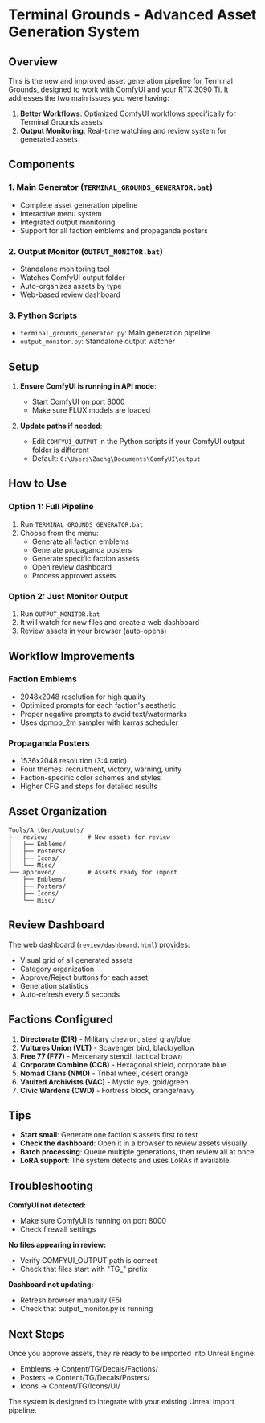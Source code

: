 # Terminal Grounds - Advanced Asset Generation System

## Overview

This is the new and improved asset generation pipeline for Terminal Grounds, designed to work with ComfyUI and your RTX 3090 Ti. It addresses the two main issues you were having:

1. **Better Workflows**: Optimized ComfyUI workflows specifically for Terminal Grounds assets
2. **Output Monitoring**: Real-time watching and review system for generated assets

## Components

### 1. Main Generator (`TERMINAL_GROUNDS_GENERATOR.bat`)
- Complete asset generation pipeline
- Interactive menu system
- Integrated output monitoring
- Support for all faction emblems and propaganda posters

### 2. Output Monitor (`OUTPUT_MONITOR.bat`)
- Standalone monitoring tool
- Watches ComfyUI output folder
- Auto-organizes assets by type
- Web-based review dashboard

### 3. Python Scripts
- `terminal_grounds_generator.py`: Main generation pipeline
- `output_monitor.py`: Standalone output watcher

## Setup

1. **Ensure ComfyUI is running in API mode**:
   - Start ComfyUI on port 8000
   - Make sure FLUX models are loaded

2. **Update paths if needed**:
   - Edit `COMFYUI_OUTPUT` in the Python scripts if your ComfyUI output folder is different
   - Default: `C:\Users\Zachg\Documents\ComfyUI\output`

## How to Use

### Option 1: Full Pipeline
1. Run `TERMINAL_GROUNDS_GENERATOR.bat`
2. Choose from the menu:
   - Generate all faction emblems
   - Generate propaganda posters
   - Generate specific faction assets
   - Open review dashboard
   - Process approved assets

### Option 2: Just Monitor Output
1. Run `OUTPUT_MONITOR.bat`
2. It will watch for new files and create a web dashboard
3. Review assets in your browser (auto-opens)

## Workflow Improvements

### Faction Emblems
- 2048x2048 resolution for high quality
- Optimized prompts for each faction's aesthetic
- Proper negative prompts to avoid text/watermarks
- Uses dpmpp_2m sampler with karras scheduler

### Propaganda Posters
- 1536x2048 resolution (3:4 ratio)
- Four themes: recruitment, victory, warning, unity
- Faction-specific color schemes and styles
- Higher CFG and steps for detailed results

## Asset Organization

```
Tools/ArtGen/outputs/
├── review/           # New assets for review
│   ├── Emblems/
│   ├── Posters/
│   ├── Icons/
│   └── Misc/
└── approved/         # Assets ready for import
    ├── Emblems/
    ├── Posters/
    ├── Icons/
    └── Misc/
```

## Review Dashboard

The web dashboard (`review/dashboard.html`) provides:
- Visual grid of all generated assets
- Category organization
- Approve/Reject buttons for each asset
- Generation statistics
- Auto-refresh every 5 seconds

## Factions Configured

1. **Directorate (DIR)** - Military chevron, steel gray/blue
2. **Vultures Union (VLT)** - Scavenger bird, black/yellow
3. **Free 77 (F77)** - Mercenary stencil, tactical brown
4. **Corporate Combine (CCB)** - Hexagonal shield, corporate blue
5. **Nomad Clans (NMD)** - Tribal wheel, desert orange
6. **Vaulted Archivists (VAC)** - Mystic eye, gold/green
7. **Civic Wardens (CWD)** - Fortress block, orange/navy

## Tips

- **Start small**: Generate one faction's assets first to test
- **Check the dashboard**: Open it in a browser to review assets visually
- **Batch processing**: Queue multiple generations, then review all at once
- **LoRA support**: The system detects and uses LoRAs if available

## Troubleshooting

**ComfyUI not detected:**
- Make sure ComfyUI is running on port 8000
- Check firewall settings

**No files appearing in review:**
- Verify COMFYUI_OUTPUT path is correct
- Check that files start with "TG_" prefix

**Dashboard not updating:**
- Refresh browser manually (F5)
- Check that output_monitor.py is running

## Next Steps

Once you approve assets, they're ready to be imported into Unreal Engine:
- Emblems → Content/TG/Decals/Factions/
- Posters → Content/TG/Decals/Posters/
- Icons → Content/TG/Icons/UI/

The system is designed to integrate with your existing Unreal import pipeline.

